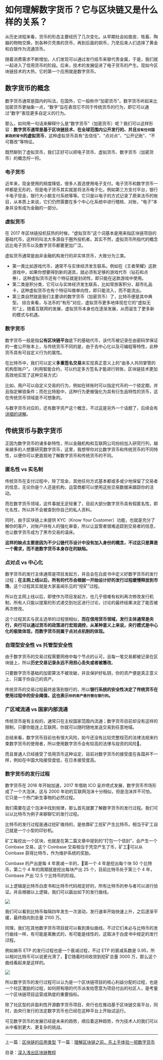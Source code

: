 # 如何理解数字货币？它与区块链又是什么样的关系？
从历史进程来看，货币的形态主要经历了几次变化。从早期社会如兽皮、牲畜、陶器的物物交换，到各种贝壳类的货币，再到后面的铜币，乃至后来人们选择了黄金和白银作为流通货币。

随着消费需求不断增加，人们发现可以通过发行纸币来替代贵金属，于是，我们就一起进入了信用货币的阶段。后来，技术的发展促进了电子货币的产生。现如今区块链技术的大热，它的第一个应用就是数字货币。

## 数字货币的概念
数字货币通常是国内的叫法，在国外，它一般称作“加密货币”。数字货币听起来比加密货币更抽象一点，“数字”旨在表现它不同于传统货币的行为，即它可以通过“数字”表现更多自定义的行为。

那么，如何用一句话来解释什么是“数字货币”（加密货币）呢？我们可以这样形容：**数字货币通常是基于区块链技术、在全球范围内公开发行的、并且`没有任何国家政府背书`的虚拟货币**，这种虚拟货币具有“去信任”、“点对点”、“公开记账”、“不可篡改”等特征。

既然聊到了虚拟货币，我们正好可以把电子货币、虚拟货币、数字货币（加密货币）的概念捋一捋。

### 电子货币
近年来，现金使用的频度降低，很多人首选使用电子支付。电子货币和数字货币一样都是无形的，但是电子货币其实就是将法币电子化，例如第三方支付平台，银行卡电子现金，银行大小额支付系统等等。它只是以电子的方式记录了原来法币的账目，从本质上来说，它们仍然需要在多个中心化系统中进行稽核、对账，“电子”本身并没有成为金融的一部分。

### 虚拟货币
在 2017 年区块链投机狂热的时候，“虚拟货币”这个词基本是用来指区块链项目的基础代币，这样的叫法大多源自于圈外投机者。其实不然，虚拟货币所指代的概念远比电子货币以及数字货币都要更加广泛。

虚拟货币通常是由非金融机构发行的非实体货币，大致分为三类。
*   第一类比如游戏代币，通常不与实体经济发生联系。例如在《王者荣耀》这款游戏中，如果你想要得到新的道具，就必须有足够的游戏代币（钻石和点券），这种虚拟货币还有个特征就是封闭性，即只能在这款游戏中使用。
*   第二类是积分类，它可以与实体经济发生联系，比如常旅客积分，超市礼品卡，这种虚拟货币也有个特征叫做单向性，即只能流入，而不能流出。
*   第三类自然就是我们主要讲的数字货币（加密货币）了，比特币便是其中典型。
综合来看，与法币的“有形”对应，虚拟货币更多地体现在它的“虚拟无形”上，随着互联网的发展，虚拟货币本身也在逐渐发展，从而诞生了更多新的模式与机遇。

### 数字货币
数字货币一般是指**公有区块链平台**底下的基础代币，该代币被记录在由密码学保证的一套公开账本上，与传统货币不同的是，由于去中心化以及可编程等特性，此种货币具有可自定义行为的属性。

在比特币中，我们可以定义**多重签名交易**来实现真正意义上的“由多人共同掌管的机构型账户”。（利用智能合约，可以约定多方签名才能进行转账，区块链技术更加高效地实现了这种交易方式）

比如，用户可以自定义交易的行为，例如在转账时可以指定代币的一个锁定期，并且指定解锁条件；而在比特股中，这种行为更被强化为具有衍生品特性的货币，这在传统货币领域是不可想象的。

与数字货币对应的，还有数字资产这个概念，不过这是另外一个话题了，后续会有[详细的讲解](https://github.com/yjjnls/blockchain-tutorial-cn#%E6%95%B0%E5%AD%97%E8%B4%A7%E5%B8%81%E4%B8%8E%E6%95%B0%E5%AD%97%E8%B5%84%E4%BA%A7)。

## 传统货币与数字货币

正因为数字货币的诸多新特性，所以金融机构和互联网公司纷纷加入研究行列，越来越多的人想要研究数字货币，这里，我想带你对比数字货币和传统货币的不同特性，以便你可以更直观地了解数字货币和传统货币的不同。

### 匿名性 vs 实名制
传统货币在支付过程中，除了现金，其他任何方式基本都或多或少地保留了交易者的信息，无论你是个人还是机构，运营商都可以使用这些交易数据来跟踪你的活动。

而在数字货币领域，这件事就无足轻重了，目前大部分数字货币具有假匿名性，即化名性，所以并不会被查到你自己的私人资料。

同时，由于区块链上未提供 KYC（Know Your Customer）功能，也就是充分了解你的客户，对账户持有人的强化审查，所以让监管者很难追踪到交易者的信息，也让数字货币成为了黑市交易的温床。

**这样的缺点主要是因为不少公链代币设计中没有加入身份的概念，不过这只是算是一个需求，而不是数字货币本身存在的缺陷。**

### 点对点 vs 中心化
数字货币的发行主体通常是项目发起方，并且会在白皮书中定义好数字货币的发行过程；**在主网上线以后，所有的代币会根据一开始设计好的发行过程缓慢释放到市场**，这个过程其实就是大家喜闻乐见的“挖矿”过程。

所以在主网上线以后，即使作为项目发起方，也几乎很难有权利再次修改发行机制，所有人只能以提案的形式递交到社区进行讨论，讨论的最终结果决定了能否被再次修改。

这个过程其实与民主选举的过程很相似，**而在信用货币领域，发行主体通常是央行，央行可以通过货币的政策进行宏观调控，从某种意义上来说，央行模式是中心化的极致体现，而数字货币则属于点对点机制的体现。**

### 自理型安全性 vs 托管型安全性
由于数字货币的交易过程需要网络中每个节点的认可，且每一笔交易都被记录在区块链上，所以**历史交易记录永远不用担心丢失或者被篡改**。

只要数字货币基础的加密算法不被攻破，并且保护好私钥，你的资产便是真正意义上、只属于你自己的资产。

传统货币的交易过程最终是落到银行的，所以**银行系统的安全性决定了传统货币在使用过程中的安全阈值，这也表示`你的资产是托管在银行的`。**

### 广区域流通 vs 国家内部流通
传统货币是有主权的，通常只在主权国家范围内流通；数字货币目前却没有这样的限制，只要你能连上互联网，你就可以随时随地发送交易到任意地域。

总结来看，数字货币目前也有很大风险，如今还没有比较完整规范的法律法规来约束数字货币的使用者，所以使用数字货币会有较高的法律与投资的风险。

而且普通人已经接受了信用货币这种设定，目前对数字货币的接受度在各国并不一样，例如在中国大陆接受度低，在日本接受度高。

### 数字货币的发行过程
数字货币在 2016 年开始加速，2017 年借助 ICO 呈井喷式发展，数字货币市场形成了一个大泡沫，这与 2000 年初的互联网泡沫十分相似，但是泡沫并不可怕，它只是一个热门新生事物的必然过程。

我们需要在这个泡沫中找到规律，那么首先就要了解数字货币的发行过程。我们可以以比特币为例子来聊聊它的发行过程。

比特币的发行过程是通过挖矿维持的，是依靠矿工挖矿产生比特币。相当于矿工自己就是一个小型的印钞机。

矿工每挖出一个区块，也就是在第二篇文章中提到的“打包一个信封”，会产生一个 Coinbase 交易，这个 Coinbase 交易相当于凭空产生了币，矿工可以从 Coinbase 获得比特币，作为维护系统的奖励。

Coinbase 的产出是每 4 年衰减一半的，第一个 4 年是挖出每个块 50 个比特币，第二个 4 年的周期就是挖出每块产出 25 个，目前比特币处于第三个 4 年，Coinbase 产出 12.5 个比特币的阶段。

以上逻辑是比特币白皮书和比特币代码规定好的，所有比特币的参与者可以进行验证。并且根据以上逻辑，我们可以画出如下的发行曲线。

![](https://github.com/yjjnls/blockchain-tutorial-cn/blob/master/img/5.1.png)

我们可以看到比特币每隔四年发生一次波动，发行速率开始快速上升，之后逐渐平缓，最终趋向到总量 2100 万。

同理，我们在其他数字货币项目就可以看到类似曲线，不过它们未必与比特币的发行曲线一样，有可能是离散式的，有可能是线性的，这取决于白皮书中规定的发行过程。

例如熵币 ETP 的发行过程也是一个衰减过程，不过 ETP 的衰减系数是 0.95，所以相对比特币可以说更光滑了，它随着时间收敛到挖矿总量 3000 万，那么这个曲线看起来是这样的。

![](https://github.com/yjjnls/blockchain-tutorial-cn/blob/master/img/5.2.png)

所以数字货币的发行过程可以认为是一个区块链项目的核心利益分配的过程，也是一个社区激励的过程，如何把有限的代币派发给愿意为项目付出的社区人，是考量一个区块链项目运营成熟度的重要指标。

除了社区型的非盈利性开源数字货币项目，央行也在推动基于区块链交易平台，同时，由央行发行的法定数字货币也已经在这种平台上开始试运行。

可见数字货币的发展已经是未来的趋势，顺应着这种趋势，作为技术人的我们可以从中看到更大、更复杂的挑战。


---
上一篇：[区块链的应用类型](https://github.com/yjjnls/blockchain-tutorial-cn/blob/master/doc/04.%E5%8C%BA%E5%9D%97%E9%93%BE%E7%9A%84%E5%BA%94%E7%94%A8%E7%B1%BB%E5%9E%8B.md)        下一篇：[理解区块链之前，先上手体验一把数字货币](https://github.com/yjjnls/blockchain-tutorial-cn/blob/master/doc/06.%E7%90%86%E8%A7%A3%E5%8C%BA%E5%9D%97%E9%93%BE%E4%B9%8B%E5%89%8D%EF%BC%8C%E5%85%88%E4%B8%8A%E6%89%8B%E4%BD%93%E9%AA%8C%E4%B8%80%E6%8A%8A%E6%95%B0%E5%AD%97%E8%B4%A7%E5%B8%81.md)  

目录：[深入浅出区块链教程](https://github.com/yjjnls/blockchain-tutorial-cn)